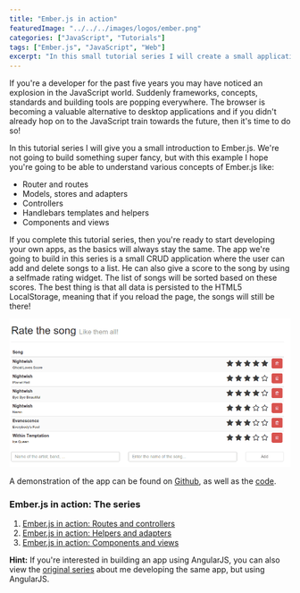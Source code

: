 ```yaml
---
title: "Ember.js in action"
featuredImage: "../../../images/logos/ember.png"
categories: ["JavaScript", "Tutorials"]
tags: ["Ember.js", "JavaScript", "Web"]
excerpt: "In this small tutorial series I will create a small application using Ember.js from scratch. Many aspects will be handled, easy for starters."
---
```


If you're a developer for the past five years you may have noticed an explosion in the JavaScript world. Suddenly frameworks, concepts, standards and building tools are popping everywhere. The browser is becoming a valuable alternative to desktop applications and if you didn't already hop on to the JavaScript train towards the future, then it's time to do so!

In this tutorial series I will give you a small introduction to Ember.js. We're not going to build something super fancy, but with this example I hope you're going to be able to understand various concepts of Ember.js like:

- Router and routes
- Models, stores and adapters
- Controllers
- Handlebars templates and helpers
- Components and views

If you complete this tutorial series, then you're ready to start developing your own apps, as the basics will always stay the same. The app we're going to build in this series is a small CRUD application where the user can add and delete songs to a list. He can also give a score to the song by using a selfmade rating widget. The list of songs will be sorted based on these scores. The best thing is that all data is persisted to the HTML5 LocalStorage, meaning that if you reload the page, the songs will still be there!

![app-final](content/posts/2014/2014-04-19-ember-js-action/images/app-final.png)

A demonstration of the app can be found on [Github](http://song-rate-mvc.github.io/ember-song-rate), as well as the [code](http://github.com/song-rate-mvc/ember-song-rate).

### Ember.js in action: The series

1. [Ember.js in action: Routes and controllers](/ember-routes-controllers/ "Ember.js in action: Routes and controllers")
2. [Ember.js in action: Helpers and adapters](/ember-helpers-adapters/ "Ember.js in action: Helpers and adapters")
3. [Ember.js in action: Components and views](/ember-components-views/ "Ember.js in action: Components and views")

**Hint:** If you're interested in building an app using AngularJS, you can also view the [original series](/introduction-angularjs/ "Introduction to AngularJS") about me developing the same app, but using AngularJS.

